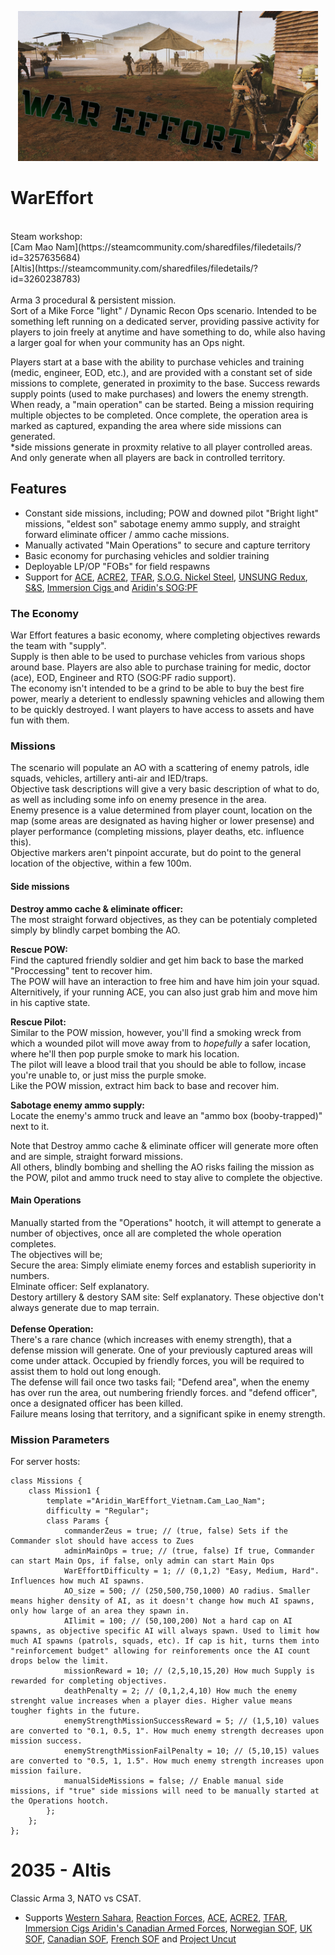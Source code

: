<p align="center">
    <img src="https://github.com/DoskalAridin/WarEffort/blob/main/github%20Files/preview_1.png" width="480">
</p>

# WarEffort
<br/>
Steam workshop:<br/>
[Cam Mao Nam](https://steamcommunity.com/sharedfiles/filedetails/?id=3257635684)<br/>
[Altis](https://steamcommunity.com/sharedfiles/filedetails/?id=3260238783)<br/>
<br/>
Arma 3 procedural &amp; persistent mission.<br/>
Sort of a Mike Force "light" / Dynamic Recon Ops scenario. Intended to be something left running on a dedicated server, providing passive activity for players to join freely at anytime and have something to do, while also having a larger goal for when your community has an Ops night.

Players start at a base with the ability to purchase vehicles and training (medic, engineer, EOD, etc.),
and are provided with a constant set of side missions to complete, generated in proximity to the base. Success rewards supply points (used to make purchases) and lowers the enemy strength.<br/>
When ready, a "main operation" can be started. Being a mission requiring multiple objectes to be completed. Once complete, the operation area is marked as captured, expanding the area where side missions can generated.<br/>
*side missions generate in proxmity relative to all player controlled areas. And only generate when all players are back in controlled territory.

## Features

- Constant side missions, including; POW and downed pilot "Bright light" missions, "eldest son" sabotage enemy ammo supply, and straight forward eliminate officer / ammo cache missions.
- Manually activated "Main Operations" to secure and capture territory
- Basic economy for purchasing vehicles and soldier training
- Deployable LP/OP "FOBs" for field respawns
- Support for [ACE](https://steamcommunity.com/sharedfiles/filedetails/?id=463939057), [ACRE2](https://steamcommunity.com/sharedfiles/filedetails/?id=751965892), [TFAR](https://steamcommunity.com/sharedfiles/filedetails/?id=894678801), [S.O.G. Nickel Steel](https://steamcommunity.com/sharedfiles/filedetails/?id=3083451905), [UNSUNG Redux](https://steamcommunity.com/sharedfiles/filedetails/?id=2554978758), [S&S](https://steamcommunity.com/sharedfiles/filedetails/?id=2183975396), [Immersion Cigs
](https://steamcommunity.com/sharedfiles/filedetails/?id=753946944) and [Aridin's SOG:PF](https://steamcommunity.com/sharedfiles/filedetails/?id=2524282029)

### The Economy
War Effort features a basic economy, where completing objectives rewards the team with "supply".<br/>
Supply is then able to be used to purchase vehicles from various shops around base. Players are also able to purchase training for medic, doctor (ace), EOD, Engineer and RTO (SOG:PF radio support).<br/>
The economy isn't intended to be a grind to be able to buy the best fire power, mearly a deterient to endlessly spawning vehicles and allowing them to be quickly destroyed. I want players to have access to assets and have fun with them.<br/>

### Missions
The scenario will populate an AO with a scattering of enemy patrols, idle squads, vehicles, artillery anti-air and IED/traps.<br/>
Objective task descriptions will give a very basic description of what to do, as well as including some info on enemy presence in the area.<br/>
Enemy presence is a value determined from player count, location on the map (some areas are designated as having higher or lower presense) and player performance (completing missions, player deaths, etc. influence this).<br/>
Objective markers aren't pinpoint accurate, but do point to the general location of the objective, within a few 100m.<br/>
#### Side missions
**Destroy ammo cache & eliminate officer:**<br/>
The most straight forward objectives, as they can be potentialy completed simply by blindly carpet bombing the AO.

**Rescue POW:**<br/>
Find the captured friendly soldier and get him back to base the marked "Proccessing" tent to recover him.<br/>
The POW will have an interaction to free him and have him join your squad. Alternitively, if your running ACE, you can also just grab him and move him in his captive state.

**Rescue Pilot:**<br/>
Similar to the POW mission, however, you'll find a smoking wreck from which a wounded pilot will move away from to *hopefully* a safer location, where he'll then pop purple smoke to mark his location.<br/>
The pilot will leave a blood trail that you should be able to follow, incase you're unable to, or just miss the purple smoke.<br/>
Like the POW mission, extract him back to base and recover him.

**Sabotage enemy ammo supply:**<br/>
Locate the enemy's ammo truck and leave an "ammo box (booby-trapped)" next to it.

Note that Destroy ammo cache & eliminate officer will generate more often and are simple, straight forward missions.<br/>
All others, blindly bombing and shelling the AO risks failing the mission as the POW, pilot and ammo truck need to stay alive to complete the objective.

#### Main Operations
Manually started from the "Operations" hootch, it will attempt to generate a number of objectives, once all are completed the whole operation completes.<br/>
The objectives will be;<br/>
Secure the area: Simply elimiate enemy forces and establish superiority in numbers.<br/>
Elminate officer: Self explanatory.<br/>
Destory artillery & destory SAM site: Self explanatory. These objective don't always generate due to map terrain.<br/>
<br/>
**Defense Operation:**<br/>
There's a rare chance (which increases with enemy strength), that a defense mission will generate. One of your previously captured areas will come under attack. Occupied by friendly forces, you will be required to assist them to hold out long enough.<br/>
The defense will fail once two tasks fail; "Defend area", when the enemy has over run the area, out numbering friendly forces. and "defend officer", once a designated officer has been killed.<br/>
Failure means losing that territory, and a significant spike in enemy strength.

### Mission Parameters
For server hosts:
```
class Missions {
    class Mission1 {
        template ="Aridin_WarEffort_Vietnam.Cam_Lao_Nam";
        difficulty = "Regular";
        class Params {
            commanderZeus = true; // (true, false) Sets if the Commander slot should have access to Zues
            adminMainOps = true; // (true, false) If true, Commander can start Main Ops, if false, only admin can start Main Ops
            WarEffortDifficulty = 1; // (0,1,2) "Easy, Medium, Hard". Influences how much AI spawns.
            AO_size = 500; // (250,500,750,1000) AO radius. Smaller means higher density of AI, as it doesn't change how much AI spawns, only how large of an area they spawn in.
            AIlimit = 100; // (50,100,200) Not a hard cap on AI spawns, as objective specific AI will always spawn. Used to limit how much AI spawns (patrols, squads, etc). If cap is hit, turns them into "reinforcement budget" allowing for reinforements once the AI count drops below the limit.
            missionReward = 10; // (2,5,10,15,20) How much Supply is rewarded for completing objectives.
            deathPenalty = 2; // (0,1,2,4,10) How much the enemy strenght value increases when a player dies. Higher value means tougher fights in the future.
            enemyStrengthMissionSuccessReward = 5; // (1,5,10) values are converted to "0.1, 0.5, 1". How much enemy strength decreases upon mission success.
            enemyStrengthMissionFailPenalty = 10; // (5,10,15) values are converted to "0.5, 1, 1.5". How much enemy strength increases upon mission failure.
            manualSideMissions = false; // Enable manual side missions, if "true" side missions will need to be manually started at the Operations hootch.
        };
    };
};
```

# 2035 - Altis
Classic Arma 3, NATO vs CSAT.
- Supports [Western Sahara](https://store.steampowered.com/app/1681170/Arma_3_Creator_DLC_Western_Sahara/), [Reaction Forces](https://store.steampowered.com/app/2647760/Arma_3_Creator_DLC_Reaction_Forces/), [ACE](https://steamcommunity.com/sharedfiles/filedetails/?id=463939057), [ACRE2](https://steamcommunity.com/sharedfiles/filedetails/?id=751965892), [TFAR](https://steamcommunity.com/sharedfiles/filedetails/?id=894678801), [Immersion Cigs
](https://steamcommunity.com/sharedfiles/filedetails/?id=753946944) [Aridin's Canadian Armed Forces](https://steamcommunity.com/sharedfiles/filedetails/?id=2244946752), [Norwegian SOF](https://steamcommunity.com/sharedfiles/filedetails/?id=1654680843), [UK SOF](https://steamcommunity.com/sharedfiles/filedetails/?id=1145621857), [Canadian SOF](https://steamcommunity.com/sharedfiles/filedetails/?id=1659731670), [French SOF](https://steamcommunity.com/sharedfiles/filedetails/?id=1162059703) and [Project Uncut](https://steamcommunity.com/sharedfiles/filedetails/?id=1502320540)
